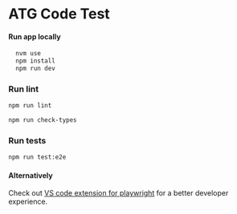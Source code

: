 # ATG Code Test

#### Run app locally

```bash
  nvm use
  npm install
  npm run dev
```

### Run lint

```bash
npm run lint

npm run check-types

```

### Run tests

```bash
npm run test:e2e
```

#### Alternatively

Check out [VS code extension for playwright](https://playwright.dev/docs/getting-started-vscode) for a better developer experience.
